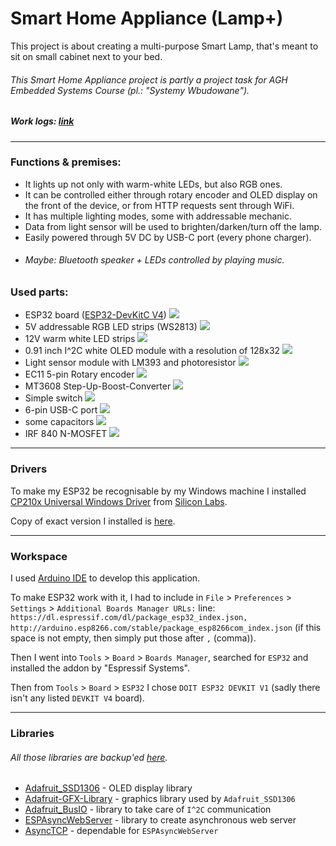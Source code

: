 # Smart Home Appliance (Lamp+)

This project is about creating a multi-purpose Smart Lamp, that's meant to sit on small cabinet next to your bed.


###### This Smart Home Appliance project is partly a project task for AGH Embedded Systems Course (pl.: "Systemy Wbudowane").

##### Work logs: [link](https://github.com/GabenRulez/SmartHomeAppliance/blob/main/docs/README.md) 
___

### Functions & premises:

 - It lights up not only with warm-white LEDs, but also RGB ones. 
 - It can be controlled either through rotary encoder and OLED display on the front of the device, or from HTTP requests sent through WiFi.
 - It has multiple lighting modes, some with addressable mechanic.
 - Data from light sensor will be used to brighten/darken/turn off the lamp.
 - Easily powered through 5V DC by USB-C port (every phone charger).
 - ###### Maybe: Bluetooth speaker + LEDs controlled by playing music.

### Used parts:
 - ESP32 board ([ESP32-DevKitC V4](https://docs.espressif.com/projects/esp-idf/en/latest/esp32/hw-reference/esp32/get-started-devkitc.html))
![](/media/photos/ESP32_01.jpg)
 - 5V addressable RGB LED strips (WS2813)
![](/media/photos/LEDstripA_01.jpg)
 - 12V warm white LED strips
![](/media/photos/LEDstripB_01.jpg)
 - 0.91 inch I^2C white OLED module with a resolution of 128x32
![](/media/photos/OLED_01.jpg)
 - Light sensor module with LM393 and photoresistor
![](/media/photos/LightSensor_01.jpg)
 - EC11 5-pin Rotary encoder
![](/media/photos/RotaryEncoder_01.jpg)
 - MT3608 Step-Up-Boost-Converter
![](/media/photos/StepUp_01.jpg)
 - Simple switch
![](/media/photos/Switch_01.jpg)
 - 6-pin USB-C port
![](/media/photos/USB-C_01.jpg)
 - some capacitors
![](/media/photos/CapacitorA_01.jpg)
 - IRF 840 N-MOSFET
  ![](/media/photos/NMosfet.jpg)

___

### Drivers

To make my ESP32 be recognisable by my Windows machine I installed [CP210x Universal Windows Driver](https://www.silabs.com/developers/usb-to-uart-bridge-vcp-drivers) from [Silicon Labs](https://www.silabs.com/).

Copy of exact version I installed is [here](/extra/driver).

___

### Workspace

I used [Arduino IDE](https://www.arduino.cc/en/software) to develop this application.

To make ESP32 work with it, I had to include in `File` > `Preferences` > `Settings` > `Additional Boards Manager URLs:` line: `https://dl.espressif.com/dl/package_esp32_index.json, http://arduino.esp8266.com/stable/package_esp8266com_index.json` (if this space is not empty, then simply put those after `,` (comma)).

Then I went into `Tools` > `Board` > `Boards Manager`, searched for `ESP32` and installed the addon by "Espressif Systems".

Then from `Tools` > `Board` > `ESP32` I chose `DOIT ESP32 DEVKIT V1` (sadly there isn't any listed `DEVKIT V4` board).

___

### Libraries

###### All those libraries are backup'ed [here](https://github.com/GabenRulez/SmartHomeAppliance/tree/main/code/SmartHomeAppliance/libraries).

- [Adafruit_SSD1306](https://github.com/adafruit/Adafruit_SSD1306) - OLED display library
- [Adafruit-GFX-Library](https://github.com/adafruit/Adafruit-GFX-Library) - graphics library used by `Adafruit_SSD1306`
- [Adafruit_BusIO](https://github.com/adafruit/Adafruit_BusIO) - library to take care of `I^2C` communication
- [ESPAsyncWebServer](https://github.com/me-no-dev/ESPAsyncWebServer) - library to create asynchronous web server
- [AsyncTCP](https://github.com/me-no-dev/AsyncTCP) - dependable for `ESPAsyncWebServer`

